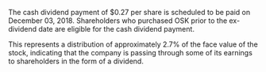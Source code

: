 The cash dividend payment of $0.27 per share is scheduled to be paid on December 03, 2018. Shareholders who purchased OSK prior to the ex-dividend date are eligible for the cash dividend payment.

This represents a distribution of approximately 2.7% of the face value of the stock, indicating that the company is passing through some of its earnings to shareholders in the form of a dividend.